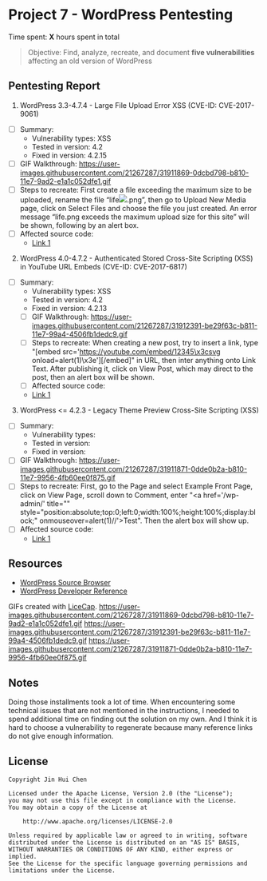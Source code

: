 # Project 7 - WordPress Pentesting

Time spent: **X** hours spent in total

> Objective: Find, analyze, recreate, and document **five vulnerabilities** affecting an old version of WordPress

## Pentesting Report

1. WordPress 3.3-4.7.4 - Large File Upload Error XSS (CVE-ID: CVE-2017-9061)
  - [ ] Summary: 
    - Vulnerability types: XSS
    - Tested in version: 4.2
    - Fixed in version: 4.2.15
  - [ ] GIF Walkthrough: 
  https://user-images.githubusercontent.com/21267287/31911869-0dcbd798-b810-11e7-9ad2-e1a1c052dfe1.gif
  - [ ] Steps to recreate: 
  First create a file exceeding the maximum size to be uploaded, rename the file “life<img src=x onerror=alert(1)>.png”, then go to Upload New Media page, click on Select Files and choose the file you just created. An error message “life.png exceeds the maximum upload size for this site” will be shown, following by an alert box.
  - [ ] Affected source code:
    - [Link 1](https://github.com/WordPress/WordPress/commit/8c7ea71edbbffca5d9766b7bea7c7f3722ffafa6)

2. WordPress  4.0-4.7.2 - Authenticated Stored Cross-Site Scripting (XSS) in YouTube URL Embeds (CVE-ID: CVE-2017-6817)
- [ ] Summary: 
    - Vulnerability types: XSS
    - Tested in version: 4.2
    - Fixed in version: 4.2.13
  - [ ] GIF Walkthrough: 
  https://user-images.githubusercontent.com/21267287/31912391-be29f63c-b811-11e7-99a4-4506fb1dedc9.gif
  - [ ] Steps to recreate: 
  When creating a new post, try to insert a link, type "[embed src='https://youtube.com/embed/12345\x3csvg onload=alert(1)\x3e'][/embed]" in URL, then inter anything onto Link Text. After publishing it, click on View Post, which may direct to the post, then an alert box will be shown. 
  - [ ] Affected source code:
   - [Link 1](https://github.com/WordPress/WordPress/commit/419c8d97ce8df7d5004ee0b566bc5e095f0a6ca8)
 
 
 3. WordPress <= 4.2.3 - Legacy Theme Preview Cross-Site Scripting (XSS)
 - [ ] Summary: 
    - Vulnerability types:
    - Tested in version:
    - Fixed in version: 
  - [ ] GIF Walkthrough: 
  https://user-images.githubusercontent.com/21267287/31911871-0dde0b2a-b810-11e7-9956-4fb60ee0f875.gif
  - [ ] Steps to recreate: 
    First, go to the Page and select Example Front Page, click on View Page, scroll down to Comment, enter "<a href='/wp-admin/' title="" style="position:absolute;top:0;left:0;width:100%;height:100%;display:block;" onmouseover=alert(1)//'>Test</a>". Then the alert box will show up.
  - [ ] Affected source code:
    - [Link 1](https://core.trac.wordpress.org/changeset/33549)



## Resources

- [WordPress Source Browser](https://core.trac.wordpress.org/browser/)
- [WordPress Developer Reference](https://developer.wordpress.org/reference/)

GIFs created with [LiceCap](http://www.cockos.com/licecap/).
https://user-images.githubusercontent.com/21267287/31911869-0dcbd798-b810-11e7-9ad2-e1a1c052dfe1.gif
https://user-images.githubusercontent.com/21267287/31912391-be29f63c-b811-11e7-99a4-4506fb1dedc9.gif
https://user-images.githubusercontent.com/21267287/31911871-0dde0b2a-b810-11e7-9956-4fb60ee0f875.gif

## Notes

Doing those installments took a lot of time. When encountering some technical issues that are not mentioned in the instructions, I needed to spend additional time on finding out the solution on my own. And I think it is hard to choose a vulnerability to regenerate because many reference links do not give enough information.

## License

    Copyright Jin Hui Chen

    Licensed under the Apache License, Version 2.0 (the "License");
    you may not use this file except in compliance with the License.
    You may obtain a copy of the License at

        http://www.apache.org/licenses/LICENSE-2.0

    Unless required by applicable law or agreed to in writing, software
    distributed under the License is distributed on an "AS IS" BASIS,
    WITHOUT WARRANTIES OR CONDITIONS OF ANY KIND, either express or implied.
    See the License for the specific language governing permissions and
    limitations under the License.
